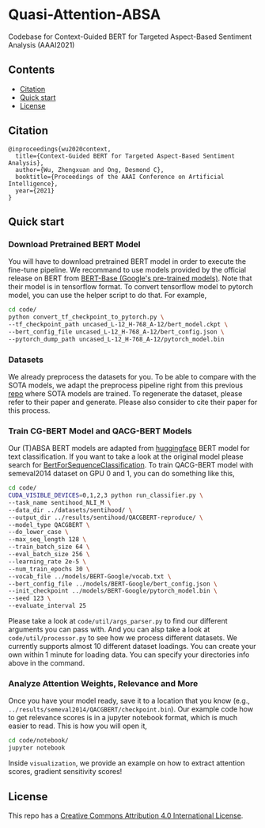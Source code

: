 # Quasi-Attention-ABSA
Codebase for Context-Guided BERT for Targeted Aspect-Based Sentiment Analysis (AAAI2021)

## Contents

* [Citation](#Citation)
* [Quick start](#quick-start)
* [License](#license)

## Citation
```
@inproceedings{wu2020context,
  title={Context-Guided BERT for Targeted Aspect-Based Sentiment Analysis},
  author={Wu, Zhengxuan and Ong, Desmond C},
  booktitle={Proceedings of the AAAI Conference on Artificial Intelligence},
  year={2021}
}
```

## Quick start
### Download Pretrained BERT Model
You will have to download pretrained BERT model in order to execute the fine-tune pipeline. We recommand to use models provided by the official release on BERT from [BERT-Base (Google's pre-trained models)](https://github.com/google-research/bert). Note that their model is in tensorflow format. To convert tensorflow model to pytorch model, you can use the helper script to do that. For example,
```bash
cd code/
python convert_tf_checkpoint_to_pytorch.py \
--tf_checkpoint_path uncased_L-12_H-768_A-12/bert_model.ckpt \
--bert_config_file uncased_L-12_H-768_A-12/bert_config.json \
--pytorch_dump_path uncased_L-12_H-768_A-12/pytorch_model.bin
```

### Datasets
We already preprocess the datasets for you. To be able to compare with the SOTA models,
we adapt the preprocess pipeline right from this previous [repo](https://github.com/HSLCY/ABSA-BERT-pair) where SOTA models are trained. To regenerate the dataset, please refer
to their paper and generate. Please also consider to cite their paper for this process.

### Train CG-BERT Model and QACG-BERT Models
Our (T)ABSA BERT models are adapted from [huggingface](https://github.com/huggingface/transformers) BERT model for text classification. If you want to take a look at the original model please search for [BertForSequenceClassification](https://github.com/huggingface/transformers/blob/master/src/transformers/modeling_bert.py). To train QACG-BERT model with semeval2014 dataset on GPU 0 and 1, you can do something like this,
```bash
cd code/
CUDA_VISIBLE_DEVICES=0,1,2,3 python run_classifier.py \
--task_name sentihood_NLI_M \
--data_dir ../datasets/sentihood/ \
--output_dir ../results/sentihood/QACGBERT-reproduce/ \
--model_type QACGBERT \
--do_lower_case \
--max_seq_length 128 \
--train_batch_size 64 \
--eval_batch_size 256 \
--learning_rate 2e-5 \
--num_train_epochs 30 \
--vocab_file ../models/BERT-Google/vocab.txt \
--bert_config_file ../models/BERT-Google/bert_config.json \
--init_checkpoint ../models/BERT-Google/pytorch_model.bin \
--seed 123 \
--evaluate_interval 25
```
Please take a look at ``code/util/args_parser.py`` to find our different arguments you can pass with. And you can alsp take a look at ``code/util/processor.py`` to see how we process different datasets. We currently supports almost 10 different dataset loadings. You can create your own within 1 minute for loading data. You can specify your directories info above in the command.

### Analyze Attention Weights, Relevance and More
Once you have your model ready, save it to a location that you know (e.g., ``../results/semeval2014/QACGBERT/checkpoint.bin``). Our example code how to get relevance scores is in a jupyter notebook format, which is much easier to read. This is how you will open it,
```bash
cd code/notebook/
jupyter notebook
```
Inside ``visualization``, we provide an example on how to extract attention scores, gradient sensitivity scores!

## License

This repo has a [Creative Commons Attribution 4.0 International License](https://creativecommons.org/licenses/by/4.0/).
